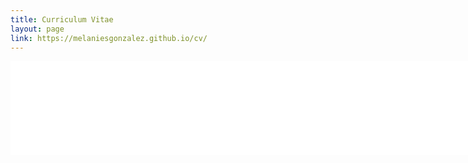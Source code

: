 ```yaml
---
title: Curriculum Vitae
layout: page
link: https://melaniesgonzalez.github.io/cv/
---
```


<embed src="/pdfs/Gonzalez_M_CV_11_20.pdf" width="1000" type="application/pdf"/>
